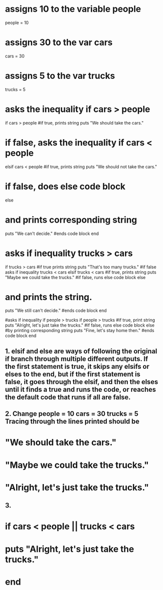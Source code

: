 # assigns 10 to the variable people
people = 10
# assigns 30 to the var cars
cars = 30
# assigns 5 to the var trucks
trucks = 5

# asks the inequality if cars > people
if cars > people
#if true, prints string
  puts "We should take the cars."
# if false, asks the inequality if cars < people
elsif cars < people
#if true, prints string
  puts "We should not take the cars."
# if false, does else code block  
else
# and prints corresponding string
  puts "We can't decide."
#ends code block
end

# asks if inequality trucks > cars
if trucks > cars
#if true prints string
  puts "That's too many trucks."
#if false asks if inequality trucks < cars
elsif trucks < cars
#if true, prints string
  puts "Maybe we could take the trucks."
#if false, runs else code block
else
# and prints the string.
  puts "We still can't decide."
#ends code block
end

#asks if inequality if people > trucks
if people > trucks
#if true, print string
  puts "Alright, let's just take the trucks."
#if false, runs else code block
else
#by printing corresponding string
  puts "Fine, let's stay home then."
#ends code block
end

## 1. elsif and else are ways of following the original if branch through multiple different outputs. If the first statement is true, it skips any elsifs or elses to the end, but if the first statement is false, it goes through the elsif, and then the elses until it finds a true and runs the code, or reaches the default code that runs if all are false.

## 2. Change people = 10 cars = 30 trucks = 5 Tracing through the lines printed should be
# "We should take the cars."
# "Maybe we could take the trucks."
# "Alright, let's just take the trucks."

## 3.
# if cars < people || trucks < cars
#   puts "Alright, let's just take the  trucks."
# end
